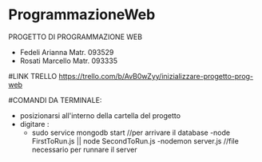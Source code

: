 # ProgrammazioneWeb
PROGETTO DI PROGRAMMAZIONE WEB 
- Fedeli Arianna Matr. 093529
- Rosati Marcello Matr. 093335


#LINK TRELLO
https://trello.com/b/AvB0wZyy/inizializzare-progetto-prog-web

#COMANDI DA TERMINALE:
- posizionarsi all'interno della cartella del progetto
- digitare :
    - sudo service mongodb start    //per arrivare il database
    -node FirstToRun.js || node SecondToRun.js 
    -nodemon server.js     //file necessario per runnare il server
